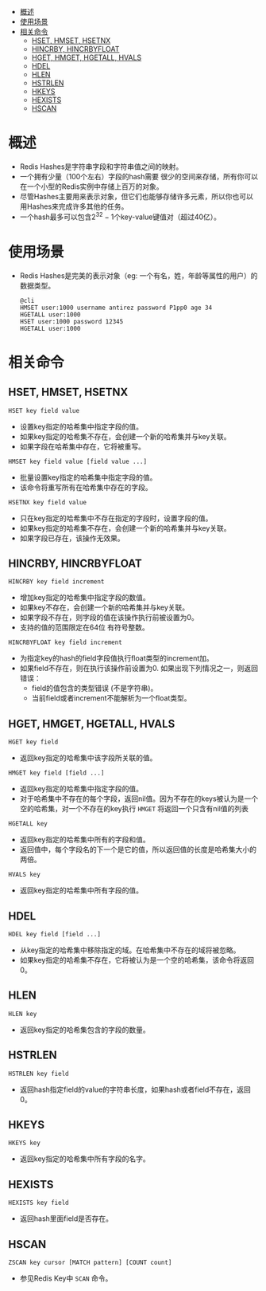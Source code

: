 - [概述](#概述)
- [使用场景](#使用场景)
- [相关命令](#相关命令)
  - [HSET, HMSET, HSETNX](#hset-hmset-hsetnx)
  - [HINCRBY, HINCRBYFLOAT](#hincrby-hincrbyfloat)
  - [HGET, HMGET, HGETALL, HVALS](#hget-hmget-hgetall-hvals)
  - [HDEL](#hdel)
  - [HLEN](#hlen)
  - [HSTRLEN](#hstrlen)
  - [HKEYS](#hkeys)
  - [HEXISTS](#hexists)
  - [HSCAN](#hscan)

# 概述

- Redis Hashes是字符串字段和字符串值之间的映射。
- 一个拥有少量（100个左右）字段的hash需要 很少的空间来存储，所有你可以在一个小型的Redis实例中存储上百万的对象。
- 尽管Hashes主要用来表示对象，但它们也能够存储许多元素，所以你也可以用Hashes来完成许多其他的任务。
- 一个hash最多可以包含$2^{32} - 1$个key-value键值对（超过40亿）。

# 使用场景

- Redis Hashes是完美的表示对象（eg: 一个有名，姓，年龄等属性的用户）的数据类型。
    ```
    @cli
    HMSET user:1000 username antirez password P1pp0 age 34
    HGETALL user:1000
    HSET user:1000 password 12345
    HGETALL user:1000
    ```

# 相关命令

## HSET, HMSET, HSETNX

```
HSET key field value
```
- 设置key指定的哈希集中指定字段的值。
- 如果key指定的哈希集不存在，会创建一个新的哈希集并与key关联。
- 如果字段在哈希集中存在，它将被重写。

```
HMSET key field value [field value ...]
```
- 批量设置key指定的哈希集中指定字段的值。
- 该命令将重写所有在哈希集中存在的字段。

```
HSETNX key field value
```
- 只在key指定的哈希集中不存在指定的字段时，设置字段的值。
- 如果key指定的哈希集不存在，会创建一个新的哈希集并与key关联。
- 如果字段已存在，该操作无效果。

## HINCRBY, HINCRBYFLOAT

```
HINCRBY key field increment
```
- 增加key指定的哈希集中指定字段的数值。
- 如果key不存在，会创建一个新的哈希集并与key关联。
- 如果字段不存在，则字段的值在该操作执行前被设置为0。
- 支持的值的范围限定在64位 有符号整数。

```
HINCRBYFLOAT key field increment
```
- 为指定key的hash的field字段值执行float类型的increment加。
- 如果field不存在，则在执行该操作前设置为0. 如果出现下列情况之一，则返回错误：
    - field的值包含的类型错误 (不是字符串)。
    - 当前field或者increment不能解析为一个float类型。

## HGET, HMGET, HGETALL, HVALS

```
HGET key field
```
- 返回key指定的哈希集中该字段所关联的值。

```
HMGET key field [field ...]
```
- 返回key指定的哈希集中指定字段的值。
- 对于哈希集中不存在的每个字段，返回nil值。因为不存在的keys被认为是一个空的哈希集，对一个不存在的key执行 `HMGET` 将返回一个只含有nil值的列表

```
HGETALL key
```
- 返回key指定的哈希集中所有的字段和值。
- 返回值中，每个字段名的下一个是它的值，所以返回值的长度是哈希集大小的两倍。

```
HVALS key
```
- 返回key指定的哈希集中所有字段的值。

## HDEL

```
HDEL key field [field ...]
```
- 从key指定的哈希集中移除指定的域。在哈希集中不存在的域将被忽略。
- 如果key指定的哈希集不存在，它将被认为是一个空的哈希集，该命令将返回0。

## HLEN

```
HLEN key
```
- 返回key指定的哈希集包含的字段的数量。

## HSTRLEN

```
HSTRLEN key field
```
- 返回hash指定field的value的字符串长度，如果hash或者field不存在，返回0。

## HKEYS

```
HKEYS key
```
- 返回key指定的哈希集中所有字段的名字。

## HEXISTS

```
HEXISTS key field
```
- 返回hash里面field是否存在。

## HSCAN

```
ZSCAN key cursor [MATCH pattern] [COUNT count]
```
- 参见Redis Key中 `SCAN` 命令。